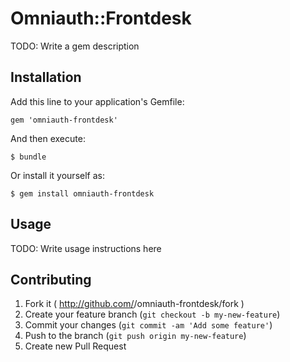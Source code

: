 # Omniauth::Frontdesk

TODO: Write a gem description

## Installation

Add this line to your application's Gemfile:

    gem 'omniauth-frontdesk'

And then execute:

    $ bundle

Or install it yourself as:

    $ gem install omniauth-frontdesk

## Usage

TODO: Write usage instructions here

## Contributing

1. Fork it ( http://github.com/<my-github-username>/omniauth-frontdesk/fork )
2. Create your feature branch (`git checkout -b my-new-feature`)
3. Commit your changes (`git commit -am 'Add some feature'`)
4. Push to the branch (`git push origin my-new-feature`)
5. Create new Pull Request
